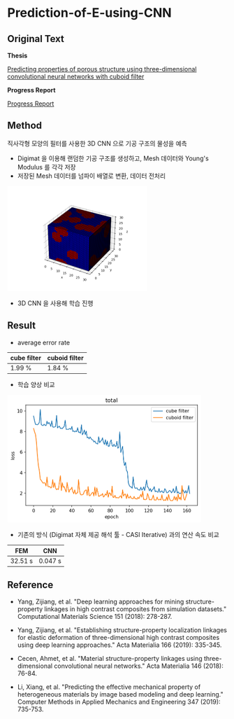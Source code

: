 # Prediction-of-E-using-CNN

## Original Text

**Thesis**

[Predicting properties of porous structure using three-dimensional convolutional neural networks with cuboid filter](./docs/Final_Thesis.pdf)

**Progress Report**

[Progress Report](./docs/Progress_Report.pdf)

## Method

직사각형 모양의 필터를 사용한 3D CNN 으로 기공 구조의 물성을 예측

- Digimat 을 이용해 랜덤한 기공 구조를 생성하고, Mesh  데이터와 Young's Modulus 를 각각 저장
- 저장된 Mesh 데이터를 넘파이 배열로 변환, 데이터 전처리

<img src="README.assets/5.png" alt="img" style="zoom:50%;" />

- 3D CNN 을 사용해 학습 진행

## Result

- average error rate 

| cube filter | cuboid filter |
| ----------- | ------------- |
| 1.99 %      | 1.84 %        |

- 학습 양상 비교

<img src="README.assets/Untitled.png" alt="img" style="zoom:50%;" />

- 기존의 방식 (Digimat 자체 제공 해석 툴 - CASI Iterative) 과의 연산 속도 비교

| FEM     | CNN     |
| ------- | ------- |
| 32.51 s | 0.047 s |



## Reference

- Yang, Zijiang, et al. "Deep learning approaches for mining structure-property linkages in high contrast composites from simulation datasets." Computational Materials Science 151 (2018): 278-287.

- Yang, Zijiang, et al. "Establishing structure-property localization linkages for elastic deformation of three-dimensional high contrast composites using deep learning approaches." Acta Materialia 166 (2019): 335-345.

- Cecen, Ahmet, et al. "Material structure-property linkages using three-dimensional convolutional neural networks." Acta Materialia 146 (2018): 76-84.

- Li, Xiang, et al. "Predicting the effective mechanical property of heterogeneous materials by image based modeling and deep learning." Computer Methods in Applied Mechanics and Engineering 347 (2019): 735-753.